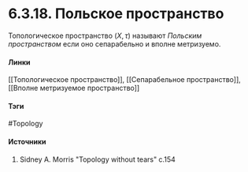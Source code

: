 # 6.3.18. Польское пространство
Топологическое пространство $(X,\tau)$ называют *Польским пространством* если оно сепарабельно и вполне метризуемо.
#### Линки
 [[Топологическое пространство]],
 [[Сепарабельное пространство]],
 [[Вполне метризуемое пространство]]
#### Тэги
 #Topology 
#### Источники
1. Sidney A. Morris "Topology without tears" c.154
